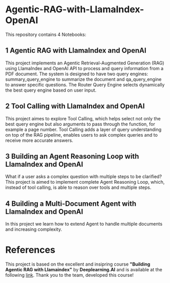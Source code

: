 # Agentic-RAG-with-LlamaIndex-OpenAI

This repository contains 4 Notebooks: 

## 1 Agentic RAG with LlamaIndex and OpenAI
This project implements an Agentic Retrieval-Augmented Generation (RAG) using LlamaIndex and OpenAI API to process and query information from a PDF document. The system is designed to have two query engines: summary_query_engine to summarize the document and qa_query_engine to answer specific questions. The Router Query Engine selects dynamically the best query engine based on user input.

## 2 Tool Calling with LlamaIndex and OpenAI
This project aimes to explore Tool Calling, which helps select not only the best query engine but also arguments to pass through the function, for example a page number. 
Tool Calling adds a layer of query understanding on top of the RAG pipeline, enables users to ask complex queries and to receive more accurate answers.

## 3 Building an Agent Reasoning Loop with LlamaIndex and OpenAI
What if a user asks a complex question with multiple steps to be clarified? This project is aimed to implement complete Agent Reasoning Loop, which, instead of tool calling, is able to reason over tools and multiple steps.

## 4 Building a Multi-Document Agent with LlamaIndex and OpenAI
In this project we learn how to extend Agent to handle multiple documents and increasing complexity.

# References
This project is based on the excellent and insipring course **"Building Agentic RAG with Llamaindex"** by **Deeplearning.AI** and is available at the following [link](https://learn.deeplearning.ai/courses/building-agentic-rag-with-llamaindex/).
Thank you to the team, developed this course!

